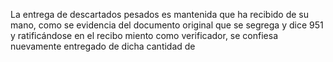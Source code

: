 La entrega de descartados pesados es mantenida que ha recibido de su mano, como se evidencia del documento original que se segrega y dice 951 y ratificándose en el recibo miento como verificador, se confiesa nuevamente entregado de dicha cantidad de